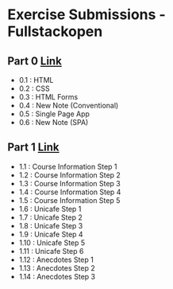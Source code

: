 # Exercise Submissions - Fullstackopen

## Part 0 [Link](part0/)
- 0.1 : HTML
- 0.2 : CSS
- 0.3 : HTML Forms
- 0.4 : New Note (Conventional)
- 0.5 : Single Page App
- 0.6 : New Note (SPA)

## Part 1 [Link](part1/)
- 1.1 : Course Information Step 1
- 1.2 : Course Information Step 2
- 1.3 : Course Information Step 3
- 1.4 : Course Information Step 4
- 1.5 : Course Information Step 5
- 1.6 : Unicafe Step 1
- 1.7 : Unicafe Step 2
- 1.8 : Unicafe Step 3
- 1.9 : Unicafe Step 4
- 1.10 : Unicafe Step 5
- 1.11 : Unicafe Step 6
- 1.12 : Anecdotes Step 1
- 1.13 : Anecdotes Step 2
- 1.14 : Anecdotes Step 3